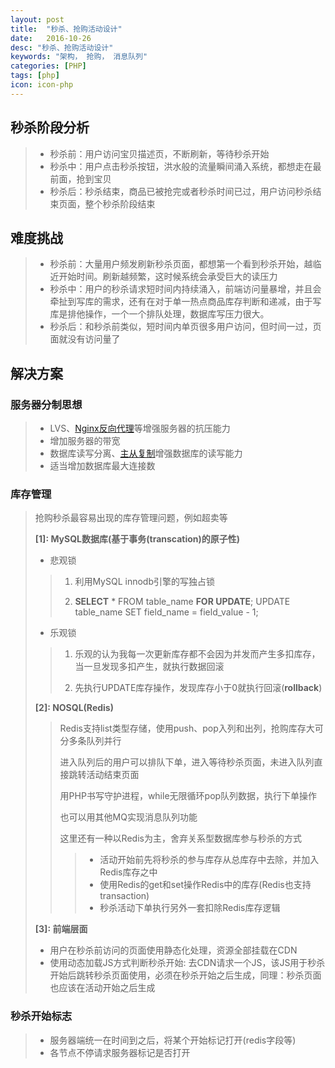 ```yaml
---
layout: post
title:  "秒杀、抢购活动设计"
date:   2016-10-26
desc: "秒杀、抢购活动设计"
keywords: "架构， 抢购， 消息队列"
categories: [PHP]
tags: [php]
icon: icon-php
---
```


## __秒杀阶段分析__
> * 秒杀前：用户访问宝贝描述页，不断刷新，等待秒杀开始
> * 秒杀中：用户点击秒杀按钮，洪水般的流量瞬间涌入系统，都想走在最前面，抢到宝贝
> * 秒杀后：秒杀结束，商品已被抢完或者秒杀时间已过，用户访问秒杀结束页面，整个秒杀阶段结束



## __难度挑战__
> * 秒杀前：大量用户频发刷新秒杀页面，都想第一个看到秒杀开始，越临近开始时间。刷新越频繁，这时候系统会承受巨大的读压力
> * 秒杀中：用户的秒杀请求短时间内持续涌入，前端访问量暴增，并且会牵扯到写库的需求，还有在对于单一热点商品库存判断和递减，由于写库是排他操作，一个一个排队处理，数据库写压力很大。
> * 秒杀后：和秒杀前类似，短时间内单页很多用户访问，但时间一过，页面就没有访问量了


## __解决方案__

### __服务器分制思想__
> * LVS、[Nginx反向代理](http://blog.lehehe.me/blog/)等增强服务器的抗压能力
> * 增加服务器的带宽
> * 数据库读写分离、[主从复制](http://blog.lehehe.me/blog/)增强数据库的读写能力
> * 适当增加数据库最大连接数

### __库存管理__
> 抢购秒杀最容易出现的库存管理问题，例如超卖等
>
> __[1]: MySQL数据库(基于事务(transcation)的原子性)__
>
> * 悲观锁
>>
>>  1. 利用MySQL innodb引擎的写独占锁
>>
>>  2. __SELECT__ * FROM table_name __FOR UPDATE__;    UPDATE table_name SET field_name = field_value - 1;
>
> * 乐观锁
>>
>>  1. 乐观的认为我每一次更新库存都不会因为并发而产生多扣库存，当一旦发现多扣产生，就执行数据回滚
>>
>>  2. 先执行UPDATE库存操作，发现库存小于0就执行回滚(__rollback__)
>
> __[2]: NOSQL(Redis)__
>
>>
>> Redis支持list类型存储，使用push、pop入列和出列，抢购库存大可分多条队列并行
>>
>> 进入队列后的用户可以排队下单，进入等待秒杀页面，未进入队列直接跳转活动结束页面
>>
>> 用PHP书写守护进程，while无限循环pop队列数据，执行下单操作
>> 
>> 也可以用其他MQ实现消息队列功能
>>
>> 这里还有一种以Redis为主，舍弃关系型数据库参与秒杀的方式
>>
>>> * 活动开始前先将秒杀的参与库存从总库存中去除，并加入Redis库存之中
>>> * 使用Redis的get和set操作Redis中的库存(Redis也支持transaction)
>>> * 秒杀活动下单执行另外一套扣除Redis库存逻辑
>>
>
> __[3]: 前端层面__
>
> * 用户在秒杀前访问的页面使用静态化处理，资源全部挂载在CDN
> * 使用动态加载JS方式判断秒杀开始: 去CDN请求一个JS，该JS用于秒杀开始后跳转秒杀页面使用，必须在秒杀开始之后生成，同理：秒杀页面也应该在活动开始之后生成
>

### __秒杀开始标志__
> * 服务器端统一在时间到之后，将某个开始标记打开(redis字段等)
> * 各节点不停请求服务器标记是否打开
